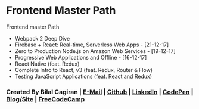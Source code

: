 # Frontend Master Path
Frontend master Path


* Webpack 2 Deep Dive
* Firebase + React: Real-time, Serverless Web Apps - [21-12-17]
* Zero to Production Node.js on Amazon Web Services - [19-12-17]
* Progressive Web Applications and Offline - [16-12-17]
* React Native (feat. Redux)
* Complete Intro to React, v3 (feat. Redux, Router & Flow)
* Testing JavaScript Applications (feat. React and Redux)


### Created By Bilal Cagiran | [E-Mail](mailto:bcagiran@hotmail.com) | [Github](https://github.com/extwiii/) | [LinkedIn](https://linkedin.com/in/bilalcagiran) | [CodePen](http://codepen.io/extwiii/) | [Blog/Site](http://bilalcagiran.com) | [FreeCodeCamp](https://www.freecodecamp.com/extwiii) 
